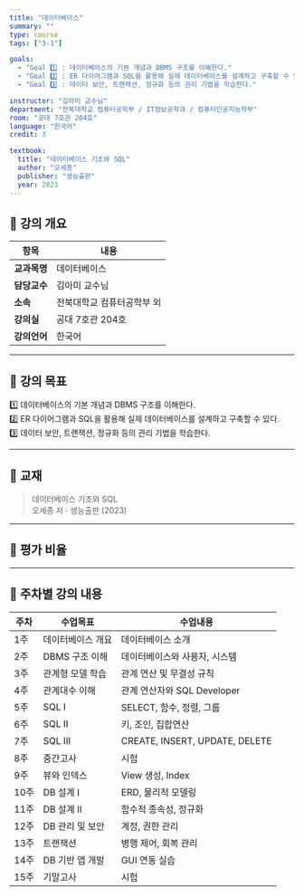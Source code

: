 ```yaml
---
title: "데이터베이스"
summary: ""
type: course
tags: ["3-1"]

goals:
  - "Goal 1️⃣ : 데이터베이스의 기본 개념과 DBMS 구조를 이해한다."
  - "Goal 2️⃣ : ER 다이어그램과 SQL을 활용해 실제 데이터베이스를 설계하고 구축할 수 있다."
  - "Goal 3️⃣ : 데이터 보안, 트랜잭션, 정규화 등의 관리 기법을 학습한다."

instructor: "김아미 교수님"
department: "전북대학교 컴퓨터공학부 / IT정보공학과 / 컴퓨터인공지능학부"
room: "공대 7호관 204호"
language: "한국어"
credit: 3

textbook:
  title: "데이터베이스 기초와 SQL"
  author: "오세종"
  publisher: "생능출판"
  year: 2023
---
```


<!--more-->

## 📘 강의 개요

| 항목 | 내용 |
|------|------|
| **교과목명** | 데이터베이스 |
| **담당교수** | 김아미 교수님 |
| **소속** | 전북대학교 컴퓨터공학부 외 |
| **강의실** | 공대 7호관 204호 |
| **강의언어** | 한국어 |

---

## 🎯 강의 목표

1️⃣ 데이터베이스의 기본 개념과 DBMS 구조를 이해한다.  
2️⃣ ER 다이어그램과 SQL을 활용해 실제 데이터베이스를 설계하고 구축할 수 있다.  
3️⃣ 데이터 보안, 트랜잭션, 정규화 등의 관리 기법을 학습한다.

---

## 📖 교재

> 데이터베이스 기초와 SQL  
> 오세종 저 · 생능출판 (2023)

---

## 🧮 평가 비율

<canvas id="evaluationChart2" width="400" height="400"></canvas>
<script>
const ctx2 = document.getElementById('evaluationChart2');
new Chart(ctx2, {
  type: 'pie',
  data: {
    labels: ['중간고사', '기말고사', '출석', '과제'],
    datasets: [{
      data: [35, 35, 10, 20],
      backgroundColor: ['#9ad0f5', '#ffb7b2', '#ffdac1', '#b5ead7'],
      borderColor: '#222',
      borderWidth: 2
    }]
  },
  options: { plugins: { legend: { position: 'bottom' } } }
});
</script>

---

## 📆 주차별 강의 내용

| 주차 | 수업목표 | 수업내용 |
|------|-----------|-----------|
| 1주 | 데이터베이스 개요 | 데이터베이스 소개 |
| 2주 | DBMS 구조 이해 | 데이터베이스와 사용자, 시스템 |
| 3주 | 관계형 모델 학습 | 관계 연산 및 무결성 규칙 |
| 4주 | 관계대수 이해 | 관계 연산자와 SQL Developer |
| 5주 | SQL Ⅰ | SELECT, 함수, 정렬, 그룹 |
| 6주 | SQL Ⅱ | 키, 조인, 집합연산 |
| 7주 | SQL Ⅲ | CREATE, INSERT, UPDATE, DELETE |
| 8주 | 중간고사 | 시험 |
| 9주 | 뷰와 인덱스 | View 생성, Index |
| 10주 | DB 설계 Ⅰ | ERD, 물리적 모델링 |
| 11주 | DB 설계 Ⅱ | 함수적 종속성, 정규화 |
| 12주 | DB 관리 및 보안 | 계정, 권한 관리 |
| 13주 | 트랜잭션 | 병행 제어, 회복 관리 |
| 14주 | DB 기반 앱 개발 | GUI 연동 실습 |
| 15주 | 기말고사 | 시험 |
